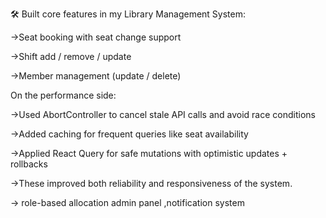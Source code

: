 

🛠️ Built core features in my Library Management System: 

->Seat booking with seat change support 

->Shift add / remove / update 

->Member management (update / delete) 

On the performance side: 

->Used AbortController to cancel stale API calls and avoid race conditions 

->Added caching for frequent queries like seat availability 

->Applied React Query for safe mutations with optimistic updates + rollbacks 

->These improved both reliability and responsiveness of the system. 

-> role-based allocation admin panel ,notification system   

